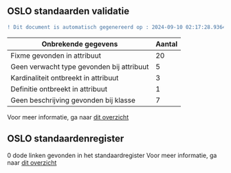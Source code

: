 ## OSLO standaarden validatie
```diff
! Dit document is automatisch gegenereerd op : 2024-09-10 02:17:28.936404
```

| Onbrekende gegevens               | Aantal  |
| ----------------------------              | --------------------------  |
| Fixme gevonden in attribuut               | 20  |
| Geen verwacht type gevonden bij attribuut | 5  |
| Kardinaliteit ontbreekt in attribuut      | 3  |
| Definitie ontbreekt in attribuut          | 1  |
| Geen beschrijving gevonden bij klasse     | 7  |

Voor meer informatie, ga naar [dit overzicht](output/controle_applicatieprofiel.md)

## OSLO standaardenregister

0 dode linken gevonden in het standaardregister
Voor meer informatie, ga naar [dit overzicht](output/dead_links.md)